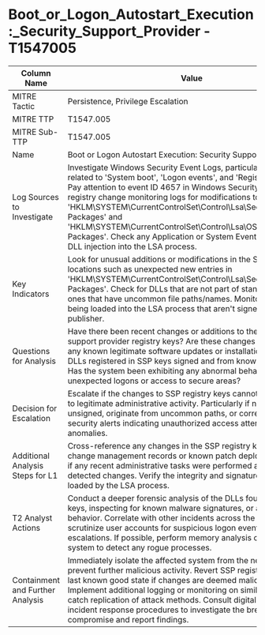 # Boot_or_Logon_Autostart_Execution:_Security_Support_Provider - T1547005

| Column Name | Value |
|-------------|-------|
| MITRE Tactic | Persistence, Privilege Escalation |
| MITRE TTP | T1547.005 |
| MITRE Sub-TTP | T1547.005 |
| Name | Boot or Logon Autostart Execution: Security Support Provider |
| Log Sources to Investigate | Investigate Windows Security Event Logs, particularly events related to 'System boot', 'Logon events', and 'Registry changes'. Pay attention to event ID 4657 in Windows Security Logs or any registry change monitoring logs for modifications to the 'HKLM\SYSTEM\CurrentControlSet\Control\Lsa\Security Packages' and 'HKLM\SYSTEM\CurrentControlSet\Control\Lsa\OSConfig\Security Packages'. Check any Application or System Event Logs indicating DLL injection into the LSA process. |
| Key Indicators | Look for unusual additions or modifications in the SSP registry key locations such as unexpected new entries in 'HKLM\SYSTEM\CurrentControlSet\Control\Lsa\Security Packages'. Check for DLLs that are not part of standard SSPs or ones that have uncommon file paths/names. Monitor for DLLs being loaded into the LSA process that aren't signed by a trusted publisher. |
| Questions for Analysis | Have there been recent changes or additions to the security support provider registry keys? Are these changes correlated with any known legitimate software updates or installations? Are the DLLs registered in SSP keys signed and from known publishers? Has the system been exhibiting any abnormal behavior such as unexpected logons or access to secure areas? |
| Decision for Escalation | Escalate if the changes to SSP registry keys cannot be attributed to legitimate administrative activity. Particularly if new DLLs are unsigned, originate from uncommon paths, or correlate with security alerts indicating unauthorized access attempts or system anomalies. |
| Additional Analysis Steps for L1 | Cross-reference any changes in the SSP registry keys with change management records or known patch deployments. Query if any recent administrative tasks were performed at the time of detected changes. Verify the integrity and signature of DLLs loaded by the LSA process. |
| T2 Analyst Actions | Conduct a deeper forensic analysis of the DLLs found in the SSP keys, inspecting for known malware signatures, or anomalous behavior. Correlate with other incidents across the network, and scrutinize user accounts for suspicious logon events or privilege escalations. If possible, perform memory analysis on the affected system to detect any rogue processes. |
| Containment and Further Analysis | Immediately isolate the affected system from the network to prevent further malicious activity. Revert SSP registry keys to the last known good state if changes are deemed malicious. Implement additional logging or monitoring on similar systems to catch replication of attack methods. Consult digital forensics and incident response procedures to investigate the breadth of the compromise and report findings. |
